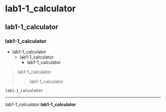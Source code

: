 # lab1-1_calculator
## lab1-1_calculator
### lab1-1_calculator
* lab1-1_calculator
  + lab1-1_calculator
    - lab1-1_calculator

> lab1-1_calculator
>> lab1-1_calculator

    lab1-1_calculator

<hr/>

_lab1-1_calculator_
__lab1-1_calculator__
